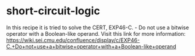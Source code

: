 # short-circuit-logic
In this recipe it is tried to solve the CERT, EXP46-C. - Do not use a bitwise operator with a Boolean-like operand.
Visit this link for more information: https://wiki.sei.cmu.edu/confluence/display/c/EXP46-C.+Do+not+use+a+bitwise+operator+with+a+Boolean-like+operand
